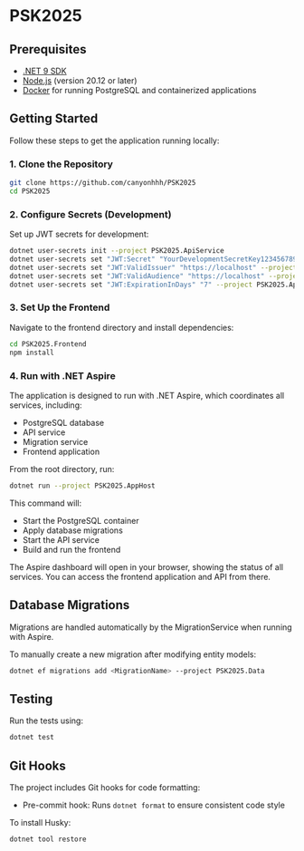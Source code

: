 # PSK2025

## Prerequisites
- [.NET 9 SDK](https://dotnet.microsoft.com/download/dotnet/9.0)
- [Node.js](https://nodejs.org/) (version 20.12 or later)
- [Docker](https://www.docker.com/products/docker-desktop) for running PostgreSQL and containerized applications

## Getting Started
Follow these steps to get the application running locally:

### 1. Clone the Repository
```bash
git clone https://github.com/canyonhhh/PSK2025
cd PSK2025
```

### 2. Configure Secrets (Development)
Set up JWT secrets for development:
```bash
dotnet user-secrets init --project PSK2025.ApiService
dotnet user-secrets set "JWT:Secret" "YourDevelopmentSecretKey1234567890123456789012" --project PSK2025.ApiService
dotnet user-secrets set "JWT:ValidIssuer" "https://localhost" --project PSK2025.ApiService
dotnet user-secrets set "JWT:ValidAudience" "https://localhost" --project PSK2025.ApiService
dotnet user-secrets set "JWT:ExpirationInDays" "7" --project PSK2025.ApiService
```

### 3. Set Up the Frontend
Navigate to the frontend directory and install dependencies:
```bash
cd PSK2025.Frontend
npm install
```

### 4. Run with .NET Aspire
The application is designed to run with .NET Aspire, which coordinates all services, including:
- PostgreSQL database
- API service
- Migration service
- Frontend application

From the root directory, run:
```bash
dotnet run --project PSK2025.AppHost
```

This command will:
- Start the PostgreSQL container
- Apply database migrations
- Start the API service
- Build and run the frontend

The Aspire dashboard will open in your browser, showing the status of all services. You can access the frontend application and API from there.

## Database Migrations
Migrations are handled automatically by the MigrationService when running with Aspire.

To manually create a new migration after modifying entity models:
```bash
dotnet ef migrations add <MigrationName> --project PSK2025.Data
```

## Testing
Run the tests using:
```bash
dotnet test
```

## Git Hooks
The project includes Git hooks for code formatting:
- Pre-commit hook: Runs `dotnet format` to ensure consistent code style

To install Husky:
```bash
dotnet tool restore
```
